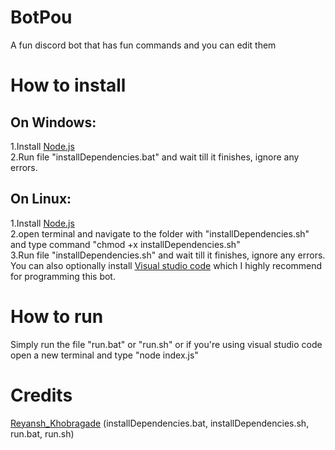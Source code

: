 # BotPou
A fun discord bot that has fun commands and you can edit them
# How to install
## On Windows:
1.Install [Node.js](https://nodejs.org/en/)<br/>
2.Run file "installDependencies.bat" and wait till it finishes, ignore any errors.
## On Linux:
1.Install [Node.js](https://nodejs.org/en/)<br/>
2.open terminal and navigate to the folder with "installDependencies.sh" and type command "chmod +x installDependencies.sh"<br/>
3.Run file "installDependencies.sh" and wait till it finishes, ignore any errors.<br/>
You can also optionally install [Visual studio code](https://code.visualstudio.com/) which I highly recommend for programming this bot.
# How to run
Simply run the file  "run.bat" or "run.sh" or if you're using visual studio code open a new terminal and type "node index.js"
# Credits
[Reyansh_Khobragade](https://github.com/Reyansh-Khobragade) (installDependencies.bat, installDependencies.sh, run.bat, run.sh)
